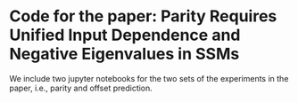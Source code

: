 # Code for the paper: Parity Requires Unified Input Dependence and Negative Eigenvalues in SSMs

We include two jupyter notebooks for the two sets of the experiments in the paper, i.e., parity and offset prediction.
